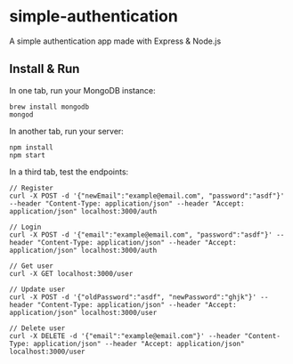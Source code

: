 # simple-authentication
A simple authentication app made with Express & Node.js

## Install & Run
In one tab, run your MongoDB instance:
```
brew install mongodb
mongod
```
In another tab, run your server:
```
npm install
npm start
```
In a third tab, test the endpoints:
```
// Register
curl -X POST -d '{"newEmail":"example@email.com", "password":"asdf"}' --header "Content-Type: application/json" --header "Accept: application/json" localhost:3000/auth

// Login
curl -X POST -d '{"email":"example@email.com", "password":"asdf"}' --header "Content-Type: application/json" --header "Accept: application/json" localhost:3000/auth

// Get user
curl -X GET localhost:3000/user

// Update user
curl -X POST -d '{"oldPassword":"asdf", "newPassword":"ghjk"}' --header "Content-Type: application/json" --header "Accept: application/json" localhost:3000/user

// Delete user
curl -X DELETE -d '{"email":"example@email.com"}' --header "Content-Type: application/json" --header "Accept: application/json" localhost:3000/user
```
